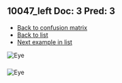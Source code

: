 ## 10047_left Doc: 3 Pred: 3
- [Back to confusion matrix](https://github.com/juliandewit/kaggle_retinopathy/blob/master/matrix.md)
- [Back to list](https://github.com/juliandewit/kaggle_retinopathy/blob/master/lists/33/list.md)
- [Next example in list](https://github.com/juliandewit/kaggle_retinopathy/blob/master/lists/33/10/1008_left.md)

![Eye](https://retinopaty.blob.core.windows.net/size1024/10047_left_3.jpeg)

### 

![Eye]()
